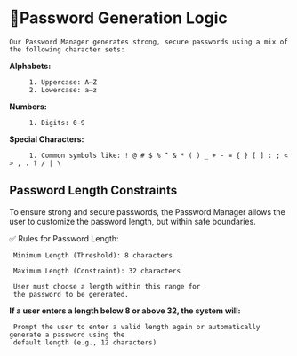 # 🔐Password Generation Logic

    Our Password Manager generates strong, secure passwords using a mix of the following character sets: 

**Alphabets:**

         1. Uppercase: A–Z
         2. Lowercase: a–z

**Numbers:**

         1. Digits: 0–9

**Special Characters:**

         1. Common symbols like: ! @ # $ % ^ & * ( ) _ + - = { } [ ] : ; < > , . ? / | \ 

## Password Length Constraints

To ensure strong and secure passwords, the Password Manager allows the user to customize the password length, but within safe boundaries.

✅ Rules for Password Length:

     Minimum Length (Threshold): 8 characters

     Maximum Length (Constraint): 32 characters

     User must choose a length within this range for 
     the password to be generated.

**If a user enters a length below 8 or above 32, the system will:**

     Prompt the user to enter a valid length again or automatically generate a password using the 
     default length (e.g., 12 characters)
